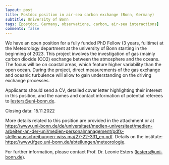 ```yaml
---
layout: post
title: Postdoc position in air-sea carbon exchange (Bonn, Germany)
subtitle: University of Bonn
tags: [postdoc, Germany, observations, carbon, air-sea interactions]
comments: false
---
```

We have an open position for a fully funded PhD Fellow (3 years, fulltime)
at the Meteorology department at the university of Bonn starting in the
beginning of 2023. This project involves the investigation of gas (mainly
carbon dioxide (CO2) exchange between the atmosphere and the oceans. The
focus will be on coastal areas, which feature higher variability than the
open ocean. During the project, direct measurements of the gas exchange and
oceanic turbulence will allow to gain understanding on the driving exchange
processes.

Applicants should send a CV, detailed cover letter highlighting their
interest in this position, and the names and contact information of
potential referees to lesters@uni-bonn.de.

Closing data: 15.11.2022

More details related to this position are provided in the attachment or at
https://www.uni-bonn.de/de/universitaet/medien-universitaet/medien-arbeiten-an-der-uni/medien-personalmanagement/pdfs-stellenausschreibungen-wiss.ma/27-22-331_en.pdf.
Details on the institute:
https://www.ifgeo.uni-bonn.de/abteilungen/meteorologie.

For further information, please contact Prof. Dr. Leonie Esters
(lesters@uni-bonn.de).
